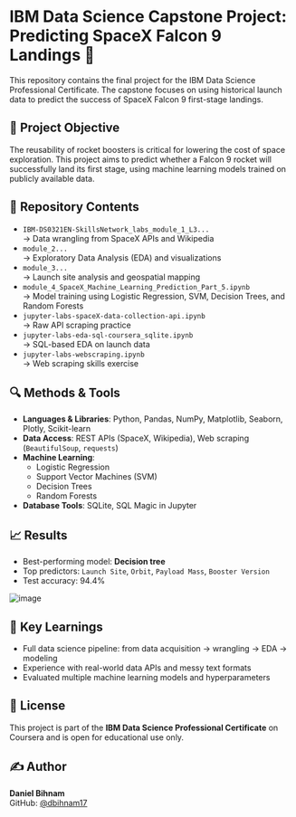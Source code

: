 # IBM Data Science Capstone Project: Predicting SpaceX Falcon 9 Landings 🚀

This repository contains the final project for the IBM Data Science Professional Certificate. The capstone focuses on using historical launch data to predict the success of SpaceX Falcon 9 first-stage landings.

## 📌 Project Objective

The reusability of rocket boosters is critical for lowering the cost of space exploration. This project aims to predict whether a Falcon 9 rocket will successfully land its first stage, using machine learning models trained on publicly available data.

## 📁 Repository Contents

- `IBM-DS0321EN-SkillsNetwork_labs_module_1_L3...`  
  → Data wrangling from SpaceX APIs and Wikipedia  
- `module_2...`  
  → Exploratory Data Analysis (EDA) and visualizations  
- `module_3...`  
  → Launch site analysis and geospatial mapping  
- `module_4_SpaceX_Machine_Learning_Prediction_Part_5.ipynb`  
  → Model training using Logistic Regression, SVM, Decision Trees, and Random Forests  
- `jupyter-labs-spaceX-data-collection-api.ipynb`  
  → Raw API scraping practice  
- `jupyter-labs-eda-sql-coursera_sqlite.ipynb`  
  → SQL-based EDA on launch data  
- `jupyter-labs-webscraping.ipynb`  
  → Web scraping skills exercise

## 🔍 Methods & Tools

- **Languages & Libraries**: Python, Pandas, NumPy, Matplotlib, Seaborn, Plotly, Scikit-learn
- **Data Access**: REST APIs (SpaceX, Wikipedia), Web scraping (`BeautifulSoup`, `requests`)
- **Machine Learning**:
  - Logistic Regression
  - Support Vector Machines (SVM)
  - Decision Trees
  - Random Forests
- **Database Tools**: SQLite, SQL Magic in Jupyter

## 📈 Results

- Best-performing model: **Decision tree**
- Top predictors: `Launch Site`, `Orbit`, `Payload Mass`, `Booster Version`
- Test accuracy: 94.4%

![image](https://github.com/user-attachments/assets/651e2cd5-c000-4a72-b0d8-73f17b47f4d7)


## 🧠 Key Learnings

- Full data science pipeline: from data acquisition → wrangling → EDA → modeling
- Experience with real-world data APIs and messy text formats
- Evaluated multiple machine learning models and hyperparameters

## 📄 License

This project is part of the **IBM Data Science Professional Certificate** on Coursera and is open for educational use only.

## ✍️ Author

**Daniel Bihnam**  
GitHub: [@dbihnam17](https://github.com/dbihnam17)
